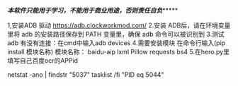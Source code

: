 ﻿*************本软件只能用于学习，不能用于商业用途，否则责任自负******************

1,安装ADB 驱动 https://adb.clockworkmod.com/
2.安装 ADB后，请在环境变量里将 adb 的安装路径保存到 PATH 变量里，确保 adb 命令可以被识别到
3.测试adb 有没有连接：在cmd中输入adb devices
4.需要安装模块 在命令行输入(pip install 模块名称) 模块名称： baidu-aip  lxml  Pillow  requests bs4
5.在hero.py里填写自己百度ocr的APPid

netstat -ano | findstr "5037"
tasklist /fi "PID eq 5044"